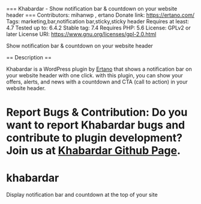 === Khabardar - Show notification bar & countdown on your website header ===
Contributors: mihanwp , ertano
Donate link: https://ertano.com/
Tags: marketing,bar,notification bar,sticky,sticky header
Requires at least: 4.7
Tested up to: 6.4.2
Stable tag:   7.4
Requires PHP: 5.6
License: GPLv2 or later
License URI: https://www.gnu.org/licenses/gpl-2.0.html

Show notification bar & countdown on your website header

== Description ==

Khabardar is a WordPress plugin by [Ertano](https://ertano.com "Ertano") that shows a notification bar on your website header with one click. with this plugin, you can show your offers, alerts, and news with a  countdown and CTA (call to action) in your website header.

**Report Bugs & Contribution:**
Do you want to report Khabardar bugs and contribute to plugin development?  Join us at [Khabardar Github Page](https://github.com/mihanwp/khabardar/ "Khabardar on GitHub").
=======
# khabardar
Display notification bar and countdown at the top of your site
